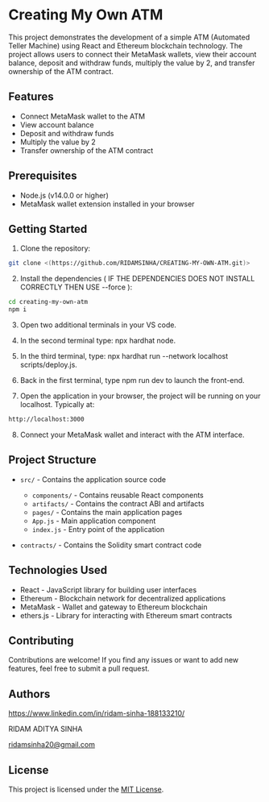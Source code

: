 # Creating My Own ATM

This project demonstrates the development of a simple ATM (Automated Teller Machine) using React and Ethereum blockchain technology. The project allows users to connect their MetaMask wallets, view their account balance, deposit and withdraw funds, multiply the value by 2, and transfer ownership of the ATM contract.

## Features

- Connect MetaMask wallet to the ATM
- View account balance
- Deposit and withdraw funds
- Multiply the value by 2
- Transfer ownership of the ATM contract

## Prerequisites

- Node.js (v14.0.0 or higher)
- MetaMask wallet extension installed in your browser

## Getting Started

1. Clone the repository:

```bash
git clone <(https://github.com/RIDAMSINHA/CREATING-MY-OWN-ATM.git)>
```

2. Install the dependencies ( IF THE DEPENDENCIES DOES NOT INSTALL CORRECTLY THEN USE --force ):

```bash
cd creating-my-own-atm
npm i
```

3. Open two additional terminals in your VS code.
 
4. In the second terminal type: npx hardhat node.
   
5. In the third terminal, type: npx hardhat run --network localhost scripts/deploy.js.
  
6. Back in the first terminal, type npm run dev to launch the front-end.

7. Open the application in your browser, the project will be running on your localhost. Typically at:

```bash
http://localhost:3000
```

8. Connect your MetaMask wallet and interact with the ATM interface.

## Project Structure

- `src/` - Contains the application source code
  - `components/` - Contains reusable React components
  - `artifacts/` - Contains the contract ABI and artifacts
  - `pages/` - Contains the main application pages
  - `App.js` - Main application component
  - `index.js` - Entry point of the application

- `contracts/` - Contains the Solidity smart contract code

## Technologies Used

- React - JavaScript library for building user interfaces
- Ethereum - Blockchain network for decentralized applications
- MetaMask - Wallet and gateway to Ethereum blockchain
- ethers.js - Library for interacting with Ethereum smart contracts

## Contributing

Contributions are welcome! If you find any issues or want to add new features, feel free to submit a pull request.

## Authors

https://www.linkedin.com/in/ridam-sinha-188133210/

RIDAM ADITYA SINHA

ridamsinha20@gmail.com

## License

This project is licensed under the [MIT License](LICENSE).
